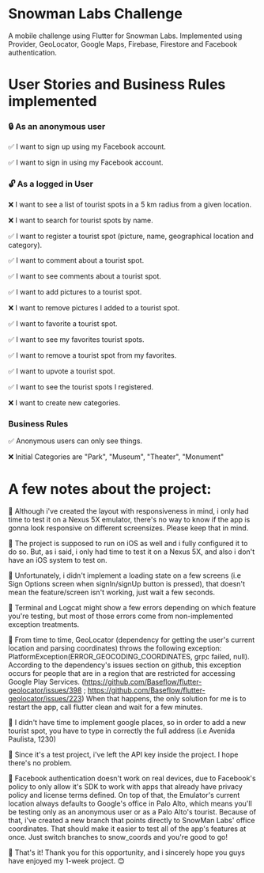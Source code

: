 # Snowman Labs Challenge

A mobile challenge using Flutter for Snowman Labs. Implemented using Provider, GeoLocator, Google Maps, Firebase, Firestore and Facebook authentication.

# User Stories and Business Rules implemented

### 🔒 As an anonymous user

✅ I want to sign up using my Facebook account.

✅ I want to sign in using my Facebook account.

### 🔓 As a logged in User

❌ I want to see a list of tourist spots in a 5 km radius from a given location.

❌ I want to search for tourist spots by name.

✅ I want to register a tourist spot (picture, name, geographical location and category).

✅ I want to comment about a tourist spot.

✅ I want to see comments about a tourist spot.

✅ I want to add pictures to a tourist spot.

❌ I want to remove pictures I added to a tourist spot.

✅ I want to favorite a tourist spot.

✅ I want to see my favorites tourist spots.

✅ I want to remove a tourist spot from my favorites.

✅ I want to upvote a tourist spot.

✅ I want to see the tourist spots I registered.

❌ I want to create new categories.

### Business Rules

✅ Anonymous users can only see things.

❌ Initial Categories are "Park", "Museum", "Theater", "Monument"

# A few notes about the project:

📌 Although i've created the layout with responsiveness in mind, i only had time to test it on a Nexus 5X emulator, there's no way to know if the app is gonna look responsive on different screensizes. Please keep that in mind.

📌 The project is supposed to run on iOS as well and i fully configured it to do so. But, as i said, i only had time to test it on a Nexus 5X, and also i don't have an iOS system to test on.

📌 Unfortunately, i didn't implement a loading state on a few screens (i.e Sign Options screen when signIn/signUp button is pressed), that doesn't mean the feature/screen isn't working, just wait a few seconds.

📌 Terminal and Logcat might show a few errors depending on which feature you're testing, but most of those errors come from non-implemented exception treatments.

📌 From time to time, GeoLocator (dependency for getting the user's current location and parsing coordinates) throws the following exception: PlatformException(ERROR_GEOCODING_COORDINATES, grpc failed, null). According to the dependency's issues section on github, this exception occurs for people that are in a region that are restricted for accessing Google Play Services. (https://github.com/Baseflow/flutter-geolocator/issues/398 ; https://github.com/Baseflow/flutter-geolocator/issues/223) When that happens, the only solution for me is to restart the app, call flutter clean and wait for a few minutes. 

📌 I didn't have time to implement google places, so in order to add a new tourist spot, you have to type in correctly the full address (i.e Avenida Paulista, 1230)

📌 Since it's a test project, i've left the API key inside the project. I hope there's no problem.

📌 Facebook authentication doesn't work on real devices, due to Facebook's policy to only allow it's SDK to work with apps that already have privacy policy and license terms defined. On top of that, the Emulator's current location always defaults to Google's office in Palo Alto, which means you'll be testing only as an anonymous user or as a Palo Alto's tourist. Because of that, i've created a new branch that points directly to SnowMan Labs' office coordinates. That should make it easier to test all of the app's features at once. Just switch branches to snow_coords and you're good to go! 

📌 That's it! Thank you for this opportunity, and i sincerely hope you guys have enjoyed my 1-week project. 😊

